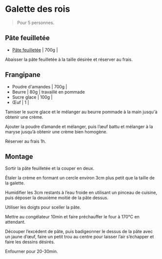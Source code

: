 # Galette des rois

> Pour 5 personnes.

## Pâte feuilletée

- [Pâte feuilletée](/patisseries/pate_feuillet%C3%A9e.md) | 700g |

Abaisser la pâte feuilletée à la taille désirée et réserver au frais.

## Frangipane

- Poudre d'amandes | 700g |
- Beurre | 80g | travaillé en pommade
- Sucre glace | 100g |
- Œuf | 1 |

Tamiser le sucre glace et le mélanger au beurre pommade à la main jusqu'à obtenir une crème.

Ajouter la poudre d’amande et mélanger, puis l’œuf battu et mélanger à la maryse jusqu’à obtenir une crème bien homogène.

Réserver au frais 1h.

## Montage

Sortir la pâte feuilletée et la couper en deux.

Étaler la crème en formant un cercle environ 3cm plus petit que la taille de la galette.

Humidifier les 3cm restants à l’eau froide en utilisant un pinceau de cuisine, puis déposer la deuxième moitié de la pâte dessus.

Utiliser les doigts pour sceller la pâte.

Mettre au congélateur 10min et faire préchauffer le four à 170°C en attendant.

Découper l’excédent de pâte, puis badigeonner le dessus de la pâte avec un jaune d’œuf, faire un petit trou au centre pour laisser l’air s’échapper et faire les dessins désirés.

Enfourner pour 20-30min.


